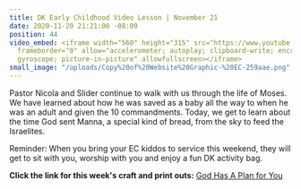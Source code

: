 ```yaml
---
title: DK Early Childhood Video Lesson | November 21
date: 2020-11-20 21:21:00 -08:00
position: 44
video_embed: <iframe width="560" height="315" src="https://www.youtube.com/embed/tJRRzCFp8_A"
  frameborder="0" allow="accelerometer; autoplay; clipboard-write; encrypted-media;
  gyroscope; picture-in-picture" allowfullscreen></iframe>
small_image: "/uploads/Copy%20of%20Website%20Graphic-%20EC-259aae.png"
---
```


Pastor Nicola and Slider continue to walk with us through the life of Moses. We have learned about how he was saved as a baby all the way to when he was an adult and given the 10 commandments. Today, we get to learn about the time God sent Manna, a special kind of bread, from the sky to feed the Israelites.

Reminder: When you bring your EC kiddos to service this weekend, they will get to sit with you, worship with you and enjoy a fun DK activity bag.

**Click the link for this week's craft and print outs:**
[God Has A Plan for You](https://drive.google.com/file/d/1aTx0z8gp9Tnn2jBeoPE1fLiDeTzZgrdx/view?usp=sharing)